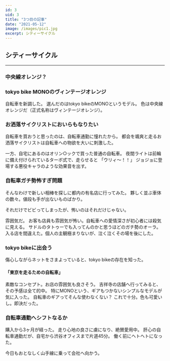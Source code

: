 ```yaml
---
id: 3
uid: 3
title: "3つ目の記事"
date: "2021-05-12"
image: /images/pic1.jpg
excerpt: シティーサイクル
---
```


## シティーサイクル

---

### 中央線オレンジ？
### tokyo bike MONOのヴィンテージオレンジ

自転車を新調した。
選んだのはtokyo bikeのMONOというモデル。
色は中央線オレンジだ（正式名称はヴィンテージオレンジ）。

### お洒落サイクリストにおいらもなりたい
自転車を買おうと思ったのは、自転車通勤に憧れたから。
都会を颯爽と走るお洒落サイクリストは自転車への物欲を大いに刺激した。

一方、自宅にあるのはオリン○ックで買った普通の自転車。
夜間ライトは前輪に備え付けられているターボ式で、走らせると
「ウリィ〜！！」
ジョジョに登場する悪役キャラのような効果音を出す。

### 自転車ガチ勢怖すぎ問題
そんなわけで新しい相棒を探しに都内の有名店に行ってみた。
夥しく並ぶ車体の数々。値段も手が出ないものばかり。

それだけでビビってしまったが、怖いのはそれだけじゃない。

雰囲気だ。
お客も店員も雰囲気が怖い。自転車への愛情深さが初心者には殺気に見える。
サドルのタトゥーでも入ってんのかと思うほどのガチ勢のオーラ。
入る店を間違えた。個人の主観極まりないが、泣く泣くその場を後にした。

### tokyo bikeに出会う
傷心しながらネットをさまよっていると、tokyo bikeの存在を知った。
#### 「東京を走るための自転車」
素敵なコンセプト。お店の雰囲気も良さそう。
吉祥寺の店舗へ行ってみると、その予感は全て的中。
特にMONOという、ギアもつかないシンプルなモデルが気に入った。
自転車のギアってそんな使わなくない？
これで十分。色も可愛いし。即決だった。

### 自転車通勤へシフトなるか
購入から3ヶ月が経った。
走り心地の良さに虜になり、絶賛愛用中。
肝心の自転車通勤だが、自宅から渋谷オフィスまで片道45分。
働く前にヘトヘトになった。

今日もおとなしく山手線に乗って会社へ向かう。
